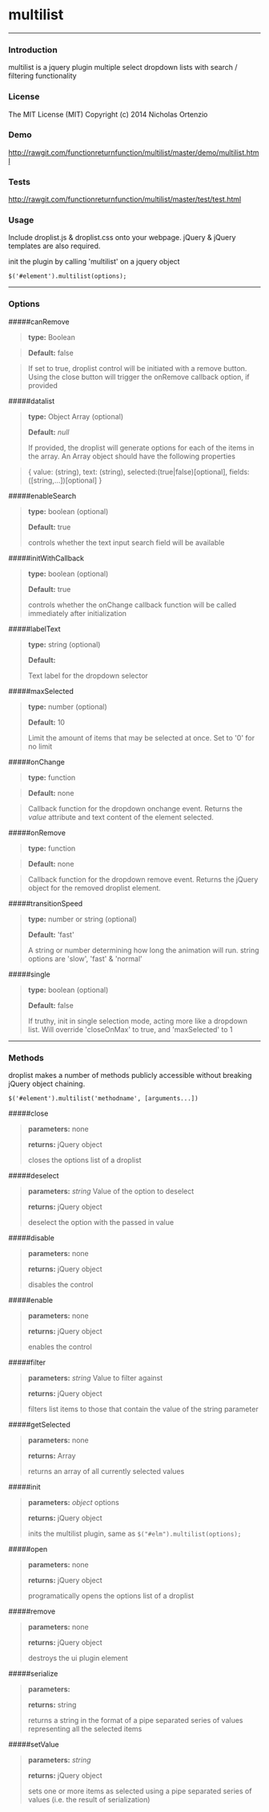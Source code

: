 # multilist

----------

### Introduction

multilist is a jquery plugin multiple select dropdown lists with search / filtering functionality


### License

The MIT License (MIT) Copyright (c) 2014 Nicholas Ortenzio


### Demo

http://rawgit.com/functionreturnfunction/multilist/master/demo/multilist.html

### Tests

http://rawgit.com/functionreturnfunction/multilist/master/test/test.html

### Usage

Include droplist.js & droplist.css onto your webpage. jQuery & jQuery templates are also required.

init the plugin by calling 'multilist' on a jquery object

<code>$('#element').multilist(options);</code>

----------


### Options

#####canRemove

> **type:** Boolean

> **Default:** false

> If set to true, droplist control will be initiated with a remove button. Using the close button will trigger the onRemove callback  option, if provided


#####datalist
> **type:** Object Array (optional)
>
> **Default:** *null*
>
> If provided, the droplist will generate options for each of the items in the array. An Array object should have the following properties

> 	{
> 		value: (string),
> 		text: (string),
> 		selected:(true|false)[optional],
> 		fields:([string,...])[optional]
>		}


#####enableSearch
> **type:** boolean (optional)
>
> **Default:** true
>
> controls whether the text input search field will be available
>


#####initWithCallback
> **type:** boolean (optional)
>
> **Default:** true
>
> controls whether the onChange callback function will be called immediately after initialization
>


#####labelText
> **type:** string (optional)
>
> **Default:**
>
> Text label for the dropdown selector


#####maxSelected
> **type:** number (optional)
>
> **Default:** 10
>
> Limit the amount of items that may be selected at once.  Set to '0' for no limit


#####onChange

> **type:** function

> **Default:** none

> Callback function for the dropdown onchange event. Returns the *value* attribute and text content of the element selected.



#####onRemove

> **type:** function

> **Default:** none

> Callback function for the dropdown remove event. Returns the jQuery object for the removed droplist element.



#####transitionSpeed

> **type:** number or string (optional)
>
> **Default:** 'fast'
>
> A string or number determining how long the animation will run. string options are 'slow', 'fast' & 'normal'
>

#####single

> **type:** boolean (optional)
>
> **Default:** false
>
> If truthy, init in single selection mode, acting more like a dropdown list. Will override 'closeOnMax' to true, and 'maxSelected' to 1
>


-------

### Methods

droplist makes a number of methods publicly accessible without breaking jQuery object chaining.

`$('#element').multilist('methodname', [arguments...])`


#####close

> **parameters:** none
>
> **returns:** jQuery object
>
> closes the options list of a droplist


#####deselect

> **parameters:** *string* Value of the option to deselect
>
> **returns:** jQuery object
>
> deselect the option with the passed in value


#####disable

> **parameters:** none
>
> **returns:** jQuery object
>
> disables the control



#####enable

> **parameters:** none
>
> **returns:** jQuery object
>
> enables the control



#####filter

> **parameters:** *string* Value to filter against
>
> **returns:** jQuery object
>
> filters list items to those that contain the value of the string parameter


#####getSelected

> **parameters:** none
>
> **returns:** Array
>
> returns an array of all currently selected values


#####init

> **parameters:** *object* options
>
> **returns:** jQuery object
>
> inits the multilist plugin, same as <code>$("#elm").multilist(options);</code>



#####open

> **parameters:** none
>
> **returns:** jQuery object
>
> programatically opens the options list of a droplist


#####remove

> **parameters:** none
>
> **returns:** jQuery object
>
> destroys the ui plugin element


#####serialize

> **parameters:**
>
> **returns:** string
>
> returns a string in the format of a pipe separated series of values representing all the selected items


#####setValue

> **parameters:** *string*
>
> **returns:** jQuery object
>
> sets one or more items as selected using a pipe separated series of values (i.e. the result of serialization)

